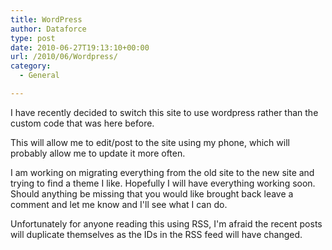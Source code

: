 ```yaml
---
title: WordPress
author: Dataforce
type: post
date: 2010-06-27T19:13:10+00:00
url: /2010/06/Wordpress/
category:
  - General

---
```

I have recently decided to switch this site to use wordpress rather than the custom code that was here before.

This will allow me to edit/post to the site using my phone, which will probably allow me to update it more often.

I am working on migrating everything from the old site to the new site and trying to find a theme I like. Hopefully I will have everything working soon. Should anything be missing that you would like brought back leave a comment and let me know and I'll see what I can do.

Unfortunately for anyone reading this using RSS, I'm afraid the recent posts will duplicate themselves as the IDs in the RSS feed will have changed.
